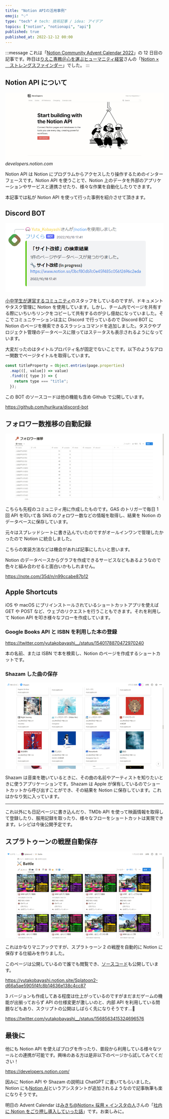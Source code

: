 ```yaml
---
title: "Notion APIの活用事例"
emoji: "💡"
type: "tech" # tech: 技術記事 / idea: アイデア
topics: ["notion", "notionapi", "api"]
published: true
published_at: 2022-12-12 00:00
---
```


:::message
これは「[Notion Community Advent Calendar 2022](https://adventar.org/calendars/8074)」の 12 日目の記事です。昨日は[りえこ専務＠心を運ぶヒューマニティ経営](https://twitter.com/rieko0510)さんの「[Notion × 　ストレングスファインダー](https://note.com/rieko0510/n/n15a1f908bad8)」でした。
:::

## Notion API について

![Notion APIのウェブサイト](/images/notion-api-advent-calendar-22/notion-api.jpg)_developers.notion.com_

Notion API は Notion にプログラムからアクセスしたり操作するためのインターフェースです。Notion API を使うことで、Notion 上のデータを外部のアプリケーションやサービスと連携させたり、様々な作業を自動化したりできます。

本記事では私が Notion API を使って行った事例を紹介させて頂きます。

## Discord BOT

![/notion query: サイト改修](/images/notion-api-advent-calendar-22/discord-notion-search.png)

[小中学生が運営するコミュニティ](https://hurikura.com)のスタッフをしているのですが、ドキュメントやタスク管理に Notion を使用しています。しかし、チーム内でページを共有する際にいちいちリンクをコピーして共有するのが少し億劫になっていました。そこでコミュニケーションは主に Discord で行っているので Discord BOT に Notion のページを検索できるスラッシュコマンドを追加しました。タスクやプロジェクト管理のデータベースに限ってはステータスも表示されるようになっています。

大変だったのはタイトルプロパティ名が固定でないことです。以下のようなアロー関数でページタイトルを取得しています。

```js
const titleProperty = Object.entries(page.properties)
  .map(([, value]) => value)
  .find(({ type }) => {
    return type === "title";
  });
```

この BOT のソースコードは他の機能も含め Github で公開しています。

https://github.com/hurikura/discord-bot

## フォロワー数推移の自動記録

![/notion query: サイト改修](/images/notion-api-advent-calendar-22/follower-data.png)

こちらも先程のコミュニティ用に作成したものです。GAS のトリガーで毎日 1 回 API を叩いて各 SNS のフォロワー数などの情報を取得し、結果を Notion のデータベースに保存しています。

元々はスプレッドシートに書き込んでいたのですがオールインワンで管理したかったので Notion に統合しました。

こちらの実装方法などは機会があれば記事にしたいと思います。

Notion のデータベースからグラフを作成できるサービスなどもあるようなので色々と組み合わせると面白いかもしれません。

https://note.com/35d/n/n99ccabe87b12

## Apple Shortcuts

iOS や macOS にプリインストールされているショートカットアプリを使えば GET や POST など、ウェブのリクエストを行うこともできます。それを利用して Notion API を叩き様々なフローを作成しています。

### Google Books API と ISBN を利用した本の登録

https://twitter.com/yutakobayashi__/status/1540178870472970240

本の名前、または ISBN で本を検索し、Notion のページを作成するショートカットです。

### Shazam した曲の保存

![Shazamを保存しているNotionのデータベース](/images/notion-api-advent-calendar-22/shazam-notion.png)

Shazam は音楽を聴いているときに、その曲の名前やアーティストを知りたいときに使うアプリケーションです。Shazam は Apple が保有しているのでショートカットから呼び出すことができ、その結果を Notion に保存しています。これはかなり気に入っています。

---

これ以外にも日記ページに書き込んだり、TMDb API を使って映画情報を取得して登録したり、服用記録を取ったり、様々なフローをショートカットは実現できます。レシピは今後公開予定です。

## スプラトゥーンの戦歴自動保存

![Splatoon Notion](/images/notion-api-advent-calendar-22/splatoon2-notion.png)

これはかなりマニアックですが、スプラトゥーン 2 の戦歴を自動的に Notion に保存する仕組みを作りました。

このページは公開しているので誰でも閲覧でき、[ソースコード](https://github.com/yutakobayashidev/splatoon-notion)も公開しています。

https://yutakobayashi.notion.site/Splatoon2-d66a5ae5905f4fc8b14636e138c4cc87

3 バージョンも作成してある程度は仕上がっているのですがまだまだゲームの機能が出揃っておらず API の仕様変更が激しいのと、内部 API を利用している問題などもあり、スクリプトの公開はしばらく先になりそうです...🙏

https://twitter.com/yutakobayashi__/status/1568563415324696576

## 最後に

他にも Notion API を使えばブログを作ったり、普段から利用している様々なツールとの連携が可能です。興味のある方は是非以下のページから試してみてください！

https://developers.notion.com/

因みに Notion API や Shazam の説明は ChatGPT に書いてもらいました。Notion にも[Notion AI](https://www.notion.so/ja-jp/product/ai)というアシスタントが追加されるようなので記事執筆も楽になりそうです。

明日の Advent Calendar は[みきち@Notion× 採用 × インスタの人](https://www.instagram.com/mikity_s_notion/)さんの「[社内に Notion をごり押し導入していった話](https://paint-study-b02.notion.site/Notion-8321f2c5e5f349df9ae76e22153e0c83)」です。お楽しみに。
